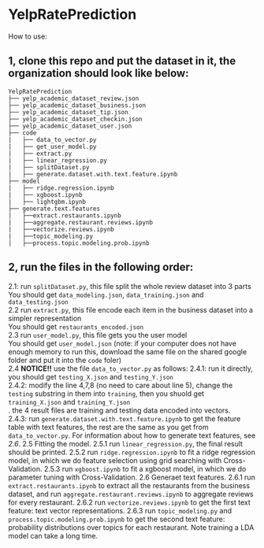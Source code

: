 # YelpRatePrediction

How to use: <br>
## 1, clone this repo and put the dataset in it, the organization should look like below:
```
YelpRatePrediction
├── yelp_academic_dataset_review.json
├── yelp_academic_dataset_business.json
├── yelp_academic_dataset_tip.json
├── yelp_academic_dataset_checkin.json
├── yelp_academic_dataset_user.json
├── code
|   ├── data_to_vector.py
|   ├── get_user_model.py
|   ├── extract.py
|   ├── linear_regression.py
|   ├── splitDataset.py
|   ├── generate.dataset.with.text.feature.ipynb
├── model
|   ├── ridge.regression.ipynb
|   ├── xgboost.ipynb
|   ├── lightgbm.ipynb
├── generate.text.features
|   ├──extract.restaurants.ipynb
|   ├──aggregate.restaurant.reviews.ipynb
|   ├──vectorize.reviews.ipynb
|   ├──topic_modeling.py
|   ├──process.topic.modeling.prob.ipynb
```

## 2, run the files in the following order:<br>
2.1: run `splitDataset.py`, this file split the whole review dataset into 3 parts <br>
You should get `data_modeling.json`,  `data_training.json` and `data_testing.json`<br>
2.2 run `extract.py`, this file encode each item in the business dataset into a simpler representation <br>
You should get `restaurants_encoded.json`<br>
2.3 run `user_model.py`, this file gets you the user model <br>
You should get `user_model.json` (note: if your computer does not have enough memory to run this, download the same file on the shared google folder and put it into the `code` foler)<br>
2.4  **NOTICE!!** use the file `data_to_vector.py` as follows:
2.4.1: run it directly, you should get `testing_X.json` and `testing_Y.json`<br>
2.4.2: modify the line 4,7,8 (no need to care about line 5), change the `testing` substring in them into `training`, then  you shuold get `training_X.json` and `training_Y.json`<br>.
the 4 result files are training and testing data encoded into vectors.<br>
2.4.3: run `generate.dataset.with.text.feature.ipynb` to get the feature table with text features, the rest are the same as you get from `data_to_vector.py`. For information about how to generate text features, see *2.6*.
2.5 Fitting the model.
2.5.1 run `linear_regression.py`, the final result should be printed.
2.5.2 run `ridge.regression.ipynb` to fit a ridge regression model, in which we do feature selection using grid searching with Cross-Validation.
2.5.3 run `xgboost.ipynb` to fit a xgboost model, in which we do parameter tuning with Cross-Validation.
2.6 Generaet text features.
2.6.1 run `extract.restaurants.ipynb` to extract all the restaurants from the business dataset, and run `aggregate.restaurant.reviews.ipynb` to aggregate reviews for every restaurant.
2.6.2 run `vectorize.reviews.ipynb` to get the first text feature: text vector representations.
2.6.3 run `topic_modeling.py` and `process.topic.modeling.prob.ipynb` to get the second text feature: probability distributions over topics for each restaurant. Note training a LDA model can take a long time.